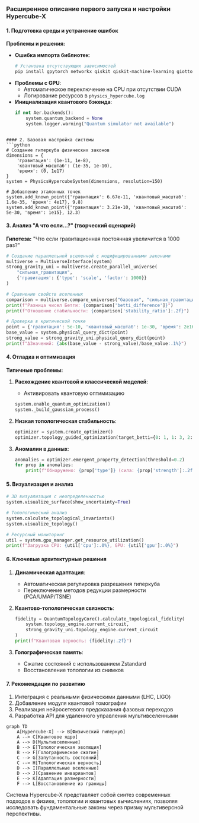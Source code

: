 ### Расширенное описание первого запуска и настройки Hypercube-X

#### 1. Подготовка среды и устранение ошибок
**Проблемы и решения:**
- **Ошибка импорта библиотек**:
  ```bash
  # Установка отсутствующих зависимостей
  pip install gpytorch networkx qiskit qiskit-machine-learning giotto-tda umap-learn zstandard GPUtil
  ```
- **Проблемы с GPU**:
  - Автоматическое переключение на CPU при отсутствии CUDA
  - Логирование ресурсов в `physics_hypercube.log`
- **Инициализация квантового бэкенда**:
  ```python
  if not Aer.backends():
      system.quantum_backend = None
      system.logger.warning("Quantum simulator not available")
```

#### 2. Базовая настройка системы
```python
# Создание гиперкуба физических законов
dimensions = {
    'гравитация': (1e-11, 1e-8),
    'квантовый_масштаб': (1e-35, 1e-10),
    'время': (0, 1e17)
}
system = PhysicsHypercubeSystem(dimensions, resolution=150)

# Добавление эталонных точек
system.add_known_point({'гравитация': 6.67e-11, 'квантовый_масштаб': 1.6e-35, 'время': 4e17}, 9.8)
system.add_known_point({'гравитация': 3.21e-10, 'квантовый_масштаб': 5e-30, 'время': 1e15}, 12.3)
```

#### 3. Анализ "А что если...?" (творческий сценарий)
**Гипотеза:** "Что если гравитационная постоянная увеличится в 1000 раз?"
```python
# Создание параллельной вселенной с модифицированными законами
multiverse = MultiverseInterface(system)
strong_gravity_uni = multiverse.create_parallel_universe(
    "сильная_гравитация",
    {'гравитация': {'type': 'scale', 'factor': 1000}}
)

# Сравнение свойств вселенных
comparison = multiverse.compare_universes("базовая", "сильная_гравитация")
print(f"Разница чисел Бетти: {comparison['betti_difference']}")
print(f"Отношение стабильности: {comparison['stability_ratio']:.2f}")

# Проверка в критической точке
point = {'гравитация': 5e-10, 'квантовый_масштаб': 1e-30, 'время': 2e16}
base_value = system.physical_query_dict(point)
strong_value = strong_gravity_uni.physical_query_dict(point)
print(f"ΔЗначений: {abs(base_value - strong_value)/base_value:.1%}")
```

#### 4. Отладка и оптимизация
**Типичные проблемы:**
1. **Расхождение квантовой и классической моделей**:
   - Активировать квантовую оптимизацию
   ```python
   system.enable_quantum_optimization()
   system._build_gaussian_process()
   ```
   
2. **Низкая топологическая стабильность**:
   ```python
   optimizer = system.create_optimizer()
   optimizer.topology_guided_optimization(target_betti={0: 1, 1: 3, 2: 2})
   ```

3. **Аномалии в данных**:
   ```python
   anomalies = optimizer.emergent_property_detection(threshold=0.2)
   for prop in anomalies:
       print(f"Обнаружено: {prop['type']} (сила: {prop['strength']:.2f})")
   ```

#### 5. Визуализация и анализ
```python
# 3D визуализация с неопределенностью
system.visualize_surface(show_uncertainty=True)

# Топологический анализ
system.calculate_topological_invariants()
system.visualize_topology()

# Ресурсный мониторинг
util = system.gpu_manager.get_resource_utilization()
print(f"Загрузка CPU: {util['cpu']:.0%}, GPU: {util['gpu']:.0%}")
```

#### 6. Ключевые архитектурные решения
1. **Динамическая адаптация**:
   - Автоматическая регулировка разрешения гиперкуба
   - Переключение методов редукции размерности (PCA/UMAP/TSNE)

2. **Квантово-топологическая связность**:
   ```python
   fidelity = QuantumTopologyCore().calculate_topological_fidelity(
       system.topology_engine.current_circuit,
       strong_gravity_uni.topology_engine.current_circuit
   )
   print(f"Квантовая верность: {fidelity:.2f}")
   ```

3. **Голографическая память**:
   - Сжатие состояний с использованием Zstandard
   - Восстановление топологии из снимков

#### 7. Рекомендации по развитию
1. Интеграция с реальными физическими данными (LHC, LIGO)
2. Добавление модуля квантовой томографии
3. Реализация нейросетевого предсказания фазовых переходов
4. Разработка API для удаленного управления мультивселенными

```mermaid
graph TD
    A[Hypercube-X] --> B[Физический гиперкуб]
    A --> C[Квантовое ядро]
    A --> D[Мультивселенные]
    B --> E[Топологическая эволюция]
    B --> F[Голографическое сжатие]
    C --> G[Запутанность состояний]
    C --> H[Топологическая верность]
    D --> I[Параллельные вселенные]
    D --> J[Сравнение инвариантов]
    E --> K[Адаптация размерности]
    F --> L[Восстановление из границы]
```

Система Hypercube-X представляет собой синтез современных подходов в физике, топологии и квантовых вычислениях, позволяя исследовать фундаментальные законы через призму мультиверсной перспективы.
